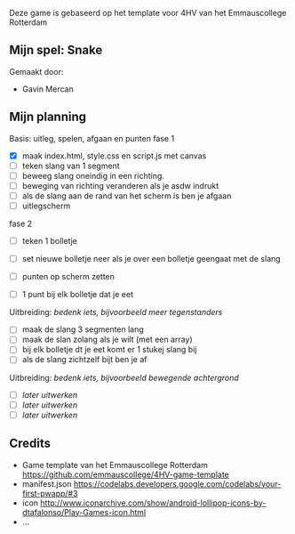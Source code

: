 Deze game is gebaseerd op het template voor 4HV van het Emmauscollege Rotterdam

## Mijn spel: Snake
Gemaakt door:
- Gavin Mercan

## Mijn planning

Basis: uitleg, spelen, afgaan en punten
fase 1
- [x] maak index.html, style.css en script.js met canvas
- [ ] teken slang van 1 segment
- [ ] beweeg slang oneindig in een richting. 
- [ ] beweging van richting veranderen als je asdw indrukt
- [ ] als de slang aan de rand van het scherm is ben je afgaan
- [ ] uitlegscherm

fase 2
- [ ] teken 1 bolletje
- [ ] set nieuwe bolletje neer als je over een bolletje geengaat met de slang
- [ ] punten op scherm zetten
- [ ] 1 punt bij elk bolletje dat je eet


Uitbreiding: *bedenk iets, bijvoorbeeld meer tegenstanders*
- [ ] maak de slang 3 segmenten lang
- [ ] maak de slan zolang als je wilt (met een array)
- [ ] bij elk bolletje dt je eet komt er 1 stukej slang bij
- [ ] als de slang zichtzelf bijt ben je af

Uitbreiding: *bedenk iets, bijvoorbeeld bewegende achtergrond*
- [ ] *later uitwerken*
- [ ] *later uitwerken*
- [ ] *later uitwerken*

## Credits
- Game template van het Emmauscollege Rotterdam https://github.com/emmauscollege/4HV-game-template
- manifest.json https://codelabs.developers.google.com/codelabs/your-first-pwapp/#3
- icon http://www.iconarchive.com/show/android-lollipop-icons-by-dtafalonso/Play-Games-icon.html
- ...
